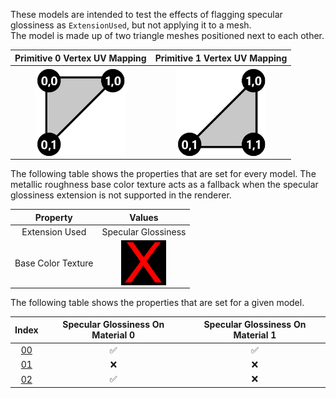These models are intended to test the effects of flagging specular glossiness as `ExtensionUsed`, but not applying it to a mesh.  
The model is made up of two triangle meshes positioned next to each other.

Primitive 0 Vertex UV Mapping | Primitive 1 Vertex UV Mapping
:---: | :---:
<img src="Figures/UVSpace2.png" height="144" width="144" align="middle"> | <img src="Figures/UVSpace3.png" height="144" width="144" align="middle"> 

The following table shows the properties that are set for every model. The metallic roughness base color texture acts as a fallback when the specular glossiness extension is not supported in the renderer.  


Property | **Values**
:---: | :---:
Extension Used | Specular Glossiness
Base Color Texture | <img src="Textures/BaseColor_X.png" height="72" width="72" align="middle">

 
The following table shows the properties that are set for a given model.  


Index | Specular Glossiness On Material 0 | Specular Glossiness On Material 1
:---: | :---: | :---:
[00](Material_Mixed_00.gltf) | :white_check_mark: | :white_check_mark:
[01](Material_Mixed_01.gltf) | :x: | :x:
[02](Material_Mixed_02.gltf) | :white_check_mark: | :x:
 
